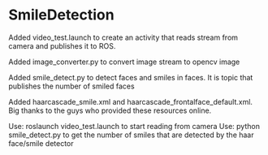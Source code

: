 # SmileDetection

Added video_test.launch to create an activity that reads stream from camera and publishes it to ROS.

Added image_converter.py to convert image stream to opencv image

Added smile_detect.py to detect faces and smiles in faces. It is topic that publishes the number of smiled faces

Added haarcascade_smile.xml and haarcascade_frontalface_default.xml. Big thanks to the guys who provided these resources online.

Use: roslaunch video_test.launch 
to start reading from camera
Use: python smile_detect.py 
to get the number of smiles that are detected by the haar face/smile detector

